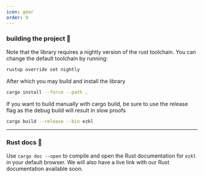 ```yaml
---
icon: gear
order: 9
---
```


### building the project 🔨
Note that the library requires a nightly version of the rust toolchain. You can change the default toolchain by running:
```bash
rustup override set nightly
```

After which you may build and install the library
```bash
cargo install --force --path .
```

If you want to build manually with cargo build, be sure to use the release flag as the debug build will result in slow proofs
```bash
cargo build --release --bin ezkl
```
---------
### Rust docs 📖

Use `cargo doc --open` to compile and open the Rust documentation for `ezkl` in your default browser. We will also have a live link with our Rust documentation available soon.